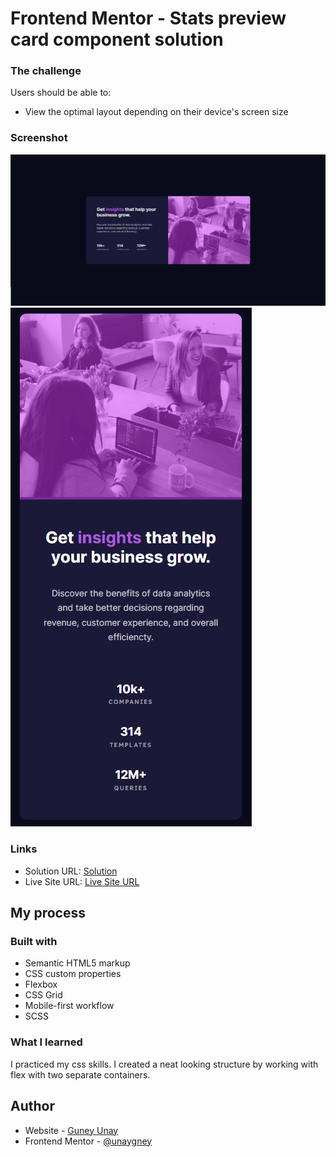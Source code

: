 # Frontend Mentor - Stats preview card component solution

### The challenge

Users should be able to:

- View the optimal layout depending on their device's screen size

### Screenshot

![desktop](./screenshots/desktop.png)
![mobile](./screenshots/mobile.png)



### Links

- Solution URL: [Solution](https://www.frontendmentor.io/solutions/card-companent-with-sass-jjI_JWXX9p)
- Live Site URL: [Live Site URL](https://unaygney.github.io/cardCompanent/)

## My process

### Built with

- Semantic HTML5 markup
- CSS custom properties
- Flexbox
- CSS Grid
- Mobile-first workflow
- SCSS


### What I learned

I practiced my css skills. I created a neat looking structure by working with flex with two separate containers.


## Author

- Website - [Guney Unay](https://www.guneyunay.com)
- Frontend Mentor - [@unaygney](https://www.frontendmentor.io/profile/unaygney)



